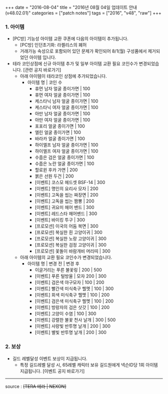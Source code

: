 +++
date = "2016-08-04"
title = "2016년 08월 04일 업데이트 안내 (v48.02.01)"
categories = ["patch notes"]
tags = ["2016", "v48", "raw"]
+++

### 1. 아이템
- [PC방] 기능성 아이템 교환 쿠폰에 다음의 아이템이 추가됩니다.
  - [PC방] 인던초기화: 라켈리스의 폐허 
  - 거래가능 속성으로 포함되어 있던 문제가 확인되어 8/1(월) 구성품에서 제거되었던 아이템 입니다.
- 테라 코인상점에 신규 아이템 추가 및 일부 아이템 교환 필요 코인수가 변경되었습니다. [관련 공지 바로가기] 
  - 아래 아이템이 테라코인 상점에 추가되었습니다.
    - 아이템 명 | 코인 수
      - 휴먼 남자 얼굴 종이가면 | 100
      - 휴먼 여자 얼굴 종이가면 | 100
      - 케스타닉 남자 얼굴 종이가면 | 100
      - 케스타닉 여자 얼굴 종이가면 | 100
      - 아만 남자 얼굴 종이가면 | 100
      - 아만 여자 얼굴 종이가면 | 100
      - 포포리 얼굴 종이가면 | 100
      - 엘린 얼굴 종이가면 | 100
      - 바라카 얼굴 종이가면 | 100
      - 하이엘프 남자 얼굴 종이가면 | 100
      - 하이엘프 여자 얼굴 종이가면 | 100
      - 수줍은 검은 얼굴 종이가면 | 100
      - 수줍은 노란 얼굴 종이가면 | 100
      - 할로윈 후카 가면 | 200
      - 붉은 선원 두건 | 200
      - [이벤트] 코스모 헤드셋 BSF-14 | 300
      - [이벤트] 명인의 요리사 모자 | 200
      - [이벤트] 고독을 씹는 짜장면 | 200
      - [이벤트] 고독을 씹는 짬뽕 | 200
      - [이벤트] 귀요미 헤어 밴드 | 300
      - [이벤트] 레드스타 헤어밴드 | 300
      - [이벤트] 바이킹 투구 | 300
      - [프로모션] 이국의 어둠 복면 | 300
      - [프로모션] 복실한 흰 고양이귀 | 300
      - [프로모션] 복실한 노랑 고양이귀 | 300
      - [프로모션] 복실한 검정 고양이귀 | 300
      - [프로모션] 꽃돌이 바람개비 머리띠 | 300
  - 아래 아이템의 교환 필요 코인수가 변경되었습니다.
    - 아이템 명 | 변경 전 | 변경 후
      - 이글거리는 푸른 불꽃링 | 200 | 500
      - [이벤트] 푸른 털방울 | 모자 200 | 300
      - [이벤트] 검은색 야구모자 | 100 | 200
      - [이벤트] 빨간색 미식축구 헬멧 | 100 | 300
      - [이벤트] 회색 미식축구 헬멧 | 100 | 200
      - [이벤트] 검은색 미식축구 헬멧 | 100 | 200
      - [이벤트] 방랑자의 검은 삿갓 | 100 | 200
      - [이벤트] 고양이 수염 | 100 | 300
      - [이벤트] 강렬한 불꽃 천사 날개 | 300 | 500
      - [이벤트] 사랑빛 반투명 날개 | 200 | 300
      - [이벤트] 별빛 반투명 날개 | 200 | 300

### 2. 보상
- 길드 레벨달성 이벤트 보상이 지급됩니다.
  - 특정 길드레벨 달성 시, 65레벨 캐릭터 보유 길드원에게 넥슨ID당 1회 아이템 지급됩니다. [이벤트 공지 바로가기] 

----

source : ~~[TERA 테라 | NEXON]~~
